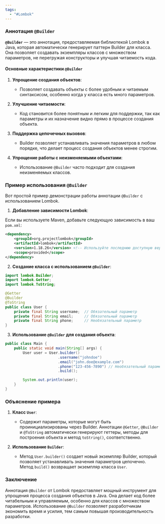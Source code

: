 ```yaml
---
tags:
  - "#Lombok"
---
```

### Аннотация `@Builder`

**`@Builder`** — это аннотация, предоставляемая библиотекой Lombok в Java, которая автоматически генерирует паттерн Builder для класса. Она позволяет создавать экземпляры классов с множеством параметров, не перегружая конструкторы и улучшая читаемость кода.

#### Основные характеристики `@Builder`

1. **Упрощение создания объектов**:
   - Позволяет создавать объекты с более удобным и читаемым синтаксисом, особенно когда у класса есть много параметров.

2. **Улучшение читаемости**:
   - Код становится более понятным и легким для поддержки, так как параметры и их назначение видно прямо в процессе создания объекта.

3. **Поддержка цепочечных вызовов**:
   - Builder позволяет устанавливать значения параметров в любом порядке, что делает процесс создания объектов менее строгим.

4. **Упрощение работы с неизменяемыми объектами**:
   - Использование `@Builder` часто подходит для создания неизменяемых классов.

### Пример использования `@Builder`

Вот простой пример демонстрации работы аннотации `@Builder` с использованием Lombok.

1. **Добавление зависимости Lombok**:

Если вы используете Maven, добавьте следующую зависимость в ваш `pom.xml`:

```xml
<dependency>
    <groupId>org.projectlombok</groupId>
    <artifactId>lombok</artifactId>
    <version>1.18.26</version> <!-- Используйте последнюю доступную версию -->
    <scope>provided</scope>
</dependency>
```

2. **Создание класса с использованием `@Builder`**:

```java
import lombok.Builder;
import lombok.Getter;
import lombok.ToString;

@Getter
@Builder
@ToString
public class User {
    private final String username;  // Обязательный параметр
    private final String email;     // Обязательный параметр
    private final String phone;     // Необязательный параметр
}
```

3. **Использование `@Builder` для создания объекта**:

```java
public class Main {
    public static void main(String[] args) {
        User user = User.builder()
                        .username("johndoe")
                        .email("john.doe@example.com")
                        .phone("123-456-7890") // Необязательный параметр
                        .build();

        System.out.println(user);
    }
}
```

### Объяснение примера

1. **Класс `User`**:
   - Содержит параметры, которые могут быть проинициализированы через Builder. Аннотации `@Getter`, `@Builder` и `@ToString` автоматически генерируют геттеры, методы для построения объекта и метод `toString()`, соответственно.

2. **Использование `Builder`**:
   - Метод `User.builder()` создает новый экземпляр Builder, который позволяет устанавливать значения параметров цепочечно. Метод `build()` возвращает экземпляр класса `User`.

### Заключение

Аннотация `@Builder` от Lombok предоставляет мощный инструмент для упрощения процесса создания объектов в Java. Она делает код более читабельным и управляемым, особенно для классов с множеством параметров. Использование `@Builder` позволяет разработчикам экономить время и усилия, тем самым повышая производительность разработки.